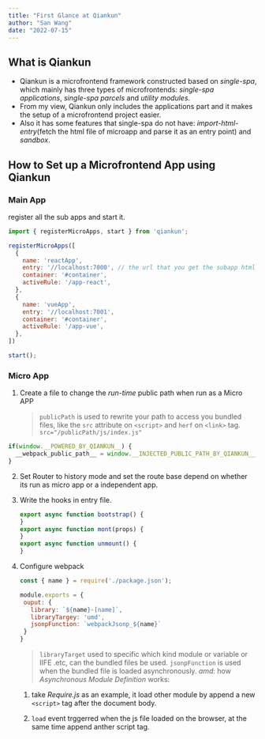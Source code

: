 ```yaml
---
title: "First Glance at Qiankun"
author: "San Wang"
date: "2022-07-15"
---
```


## What is Qiankun

- Qiankun is a microfrontend framework constructed based on *single-spa*, which mainly has three types of microfrontends: *single-spa applications*, *single-spa parcels* and *utility modules*.
- From my view, Qiankun only includes the applications part and it makes the setup of a microfrontend project easier.
- Also it has some features that single-spa do not have: *import-html-entry*(fetch the html file of microapp and parse it as an entry point) and *sandbox*.

## How to Set up a Microfrontend App using Qiankun

### Main App

register all the sub apps and start it.

```js
import { registerMicroApps, start } from 'qiankun';

registerMicroApps([
  {
    name: 'reactApp',
    entry: '//localhost:7000', // the url that you get the subapp html file
    container: '#container',
    activeRule: '/app-react',
  },
  {
    name: 'vueApp',
    entry: '//localhost:7001',
    container: '#container',
    activeRule: '/app-vue',
  },
])

start();
```

### Micro App

1. Create a file to change the *run-time* public path when run as a Micro APP
   > `publicPath` is used to rewrite your path to access you bundled files, like the `src` attribute on `<script>` and `herf` on `<link>` tag. `src="/publicPath/js/index.js"`
   >
  ```js
  if(window.__POWERED_BY_QIANKUN__) {
    __webpack_public_path__ = window.__INJECTED_PUBLIC_PATH_BY_QIANKUN__;
  }
  ```

2. Set Router to history mode and set the route base depend on whether its run as micro app or a independent app.

3. Write the hooks in entry file.

   ```js
   export async function bootstrap() {
   } 
   export async function mont(props) {
   } 
   export async function unmount() {
   } 
   ```

4. Configure webpack

   ```js
   const { name } = require('./package.json');

   module.exports = {
    ouput: {
      library: `${name}-[name]`,
      libraryTargey: 'umd',
      jsonpFunction: `webpackJsonp_${name}`
    }
   }
   ```

   > `libraryTarget` used to specific which kind module or variable or IIFE .etc,  can the bundled files be used.
   > `jsonpFunction` is used when the bundled file is loaded asynchronously.
   > *amd*: how *Asynchronous Module Definition* works:
     1. take *Require.js* as an example, it load other module by append a new `<script>` tag after the document body.

     2. `load` event trggerred when the js file loaded on the browser, at the same time append anther script tag.
